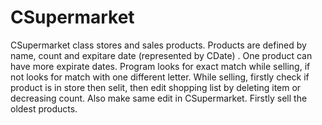 # CSupermarket
CSupermarket class stores and sales products.
Products are defined by name, count and expitare date (represented by CDate) .  One product can have more expirate dates.
Program looks for exact match while selling, if not looks for match with one different letter.
While selling, firstly check if product is in store then selit, then  edit shopping list by deleting item or decreasing count. Also make same edit in CSupermarket. 
Firstly sell the oldest products.
